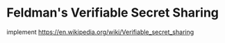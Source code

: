 # Feldman's Verifiable Secret Sharing
implement https://en.wikipedia.org/wiki/Verifiable_secret_sharing
